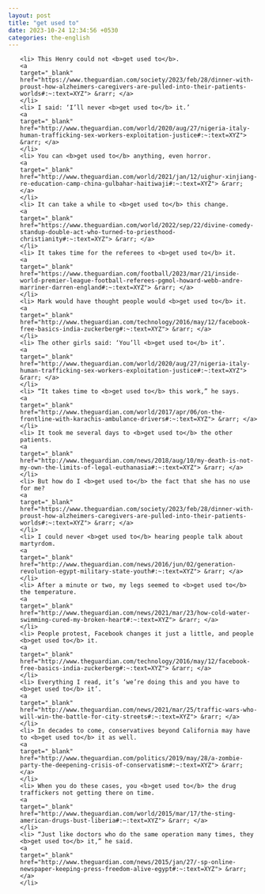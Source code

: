 ```yaml
---
layout: post
title: "get used to"
date: 2023-10-24 12:34:56 +0530
categories: the-english
---
```

<ol>

    <li> This Henry could not <b>get used to</b>.
    <a 
    target="_blank" 
    href="https://www.theguardian.com/society/2023/feb/28/dinner-with-proust-how-alzheimers-caregivers-are-pulled-into-their-patients-worlds#:~:text=XYZ"> &rarr; </a>
    </li>
    <li> I said: ‘I’ll never <b>get used to</b> it.’
    <a 
    target="_blank" 
    href="http://www.theguardian.com/world/2020/aug/27/nigeria-italy-human-trafficking-sex-workers-exploitation-justice#:~:text=XYZ"> &rarr; </a>
    </li>
    <li> You can <b>get used to</b> anything, even horror.
    <a 
    target="_blank" 
    href="http://www.theguardian.com/world/2021/jan/12/uighur-xinjiang-re-education-camp-china-gulbahar-haitiwaji#:~:text=XYZ"> &rarr; </a>
    </li>
    <li> It can take a while to <b>get used to</b> this change.
    <a 
    target="_blank" 
    href="https://www.theguardian.com/world/2022/sep/22/divine-comedy-standup-double-act-who-turned-to-priesthood-christianity#:~:text=XYZ"> &rarr; </a>
    </li>
    <li> It takes time for the referees to <b>get used to</b> it.
    <a 
    target="_blank" 
    href="https://www.theguardian.com/football/2023/mar/21/inside-world-premier-league-football-referees-pgmol-howard-webb-andre-marriner-darren-england#:~:text=XYZ"> &rarr; </a>
    </li>
    <li> Mark would have thought people would <b>get used to</b> it.
    <a 
    target="_blank" 
    href="http://www.theguardian.com/technology/2016/may/12/facebook-free-basics-india-zuckerberg#:~:text=XYZ"> &rarr; </a>
    </li>
    <li> The other girls said: ‘You’ll <b>get used to</b> it’.
    <a 
    target="_blank" 
    href="http://www.theguardian.com/world/2020/aug/27/nigeria-italy-human-trafficking-sex-workers-exploitation-justice#:~:text=XYZ"> &rarr; </a>
    </li>
    <li> “It takes time to <b>get used to</b> this work,” he says.
    <a 
    target="_blank" 
    href="http://www.theguardian.com/world/2017/apr/06/on-the-frontline-with-karachis-ambulance-drivers#:~:text=XYZ"> &rarr; </a>
    </li>
    <li> It took me several days to <b>get used to</b> the other patients.
    <a 
    target="_blank" 
    href="http://www.theguardian.com/news/2018/aug/10/my-death-is-not-my-own-the-limits-of-legal-euthanasia#:~:text=XYZ"> &rarr; </a>
    </li>
    <li> But how do I <b>get used to</b> the fact that she has no use for me?
    <a 
    target="_blank" 
    href="https://www.theguardian.com/society/2023/feb/28/dinner-with-proust-how-alzheimers-caregivers-are-pulled-into-their-patients-worlds#:~:text=XYZ"> &rarr; </a>
    </li>
    <li> I could never <b>get used to</b> hearing people talk about martyrdom.
    <a 
    target="_blank" 
    href="http://www.theguardian.com/news/2016/jun/02/generation-revolution-egypt-military-state-youth#:~:text=XYZ"> &rarr; </a>
    </li>
    <li> After a minute or two, my legs seemed to <b>get used to</b> the temperature.
    <a 
    target="_blank" 
    href="http://www.theguardian.com/news/2021/mar/23/how-cold-water-swimming-cured-my-broken-heart#:~:text=XYZ"> &rarr; </a>
    </li>
    <li> People protest, Facebook changes it just a little, and people <b>get used to</b> it.
    <a 
    target="_blank" 
    href="http://www.theguardian.com/technology/2016/may/12/facebook-free-basics-india-zuckerberg#:~:text=XYZ"> &rarr; </a>
    </li>
    <li> Everything I read, it’s ‘we’re doing this and you have to <b>get used to</b> it’.
    <a 
    target="_blank" 
    href="http://www.theguardian.com/news/2021/mar/25/traffic-wars-who-will-win-the-battle-for-city-streets#:~:text=XYZ"> &rarr; </a>
    </li>
    <li> In decades to come, conservatives beyond California may have to <b>get used to</b> it as well.
    <a 
    target="_blank" 
    href="http://www.theguardian.com/politics/2019/may/28/a-zombie-party-the-deepening-crisis-of-conservatism#:~:text=XYZ"> &rarr; </a>
    </li>
    <li> When you do these cases, you <b>get used to</b> the drug traffickers not getting there on time.
    <a 
    target="_blank" 
    href="http://www.theguardian.com/world/2015/mar/17/the-sting-american-drugs-bust-liberia#:~:text=XYZ"> &rarr; </a>
    </li>
    <li> “Just like doctors who do the same operation many times, they <b>get used to</b> it,” he said.
    <a 
    target="_blank" 
    href="http://www.theguardian.com/news/2015/jan/27/-sp-online-newspaper-keeping-press-freedom-alive-egypt#:~:text=XYZ"> &rarr; </a>
    </li>